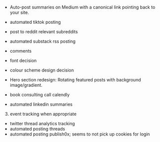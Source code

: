 <!-- 1. email check -->
<!-- 2. replace broken links -abp, leonlinsx -->
<!-- 4. change images to png -->
<!-- 5. Create a small design tokens file (_tokens.css) with your radius, shadows, type scale, spacing.
Replace one-off values with variables. -->
<!-- 6. table of contents -->
<!-- 7. pagination ellipses too high -->
<!-- 8. substack embed in blogpost design  -->
<!-- 9. related posts left aligned not center -->
<!-- 10. easter egg mouse hover for longer befor reveal -->
<!-- - share button for socials -->
<!-- - use tags and new page for tag filters -->
<!-- - share mobile close on tap fix -->
<!-- - related post on articles styling spacing too wide -->
<!-- - related posts image vs title alignment -->
<!-- - automated posting twitter -->
<!-- - search bar icon display floating outside of box -->
<!-- - Enable Brotli/Gzip compression for text-based resources. -->
<!-- - linkinator check -->
<!-- - minify javascript check -->
<!-- - bluesky automated posting -->
<!-- - Heatmaps or scroll depth analytics https://clarity.microsoft.com/projects/view/tegwfukh6k/gettingstarted --> 
<!-- - google search console domain verification https://search.google.com/search-console?resource_id=https://www.leonlinsx.com/ -->
<!-- - bing webmaster -->
<!-- - cleaner url for posts -->
<!-- - automated posting mastodon -->
<!-- - Auto-generate sitemap + submit to Google Search Console & Bing Webmaster Tools. -->
<!-- - Periodically ping search engines when new posts go live. -->
<!-- - publish0x -->
<!-- - tealfeed; seems nonexistent -->
<!-- - automated posting dev.to, tech category only -->
<!-- - dark mode toggle -->
<!-- - add substack disclaimer to welcome email
- change substack welcome email -->
<!-- - automated posting flipboard; seems to not take rss feed -->

- Auto-post summaries on Medium with a canonical link pointing back to your site.
- automated tiktok posting

- post to reddit relevant subreddits
- automated substack rss posting
- comments
- font decision
- colour scheme design decision
- Hero section redesign: Rotating featured posts with background image/gradient.
- book consulting call calendly
- automated linkedin summaries
3. event tracking when appropriate
- twitter thread analytics tracking
- automated posting threads
- automated posting publish0x; seems to not pick up cookies for login
